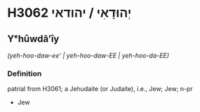 # H3062 יְהוּדָאִי / יהודאי

## Yᵉhûwdâʼîy

_(yeh-hoo-daw-ee' | yeh-hoo-daw-EE | yeh-hoo-da-EE)_

### Definition

patrial from H3061; a Jehudaite (or Judaite), i.e., Jew; Jew; n-pr

- Jew
